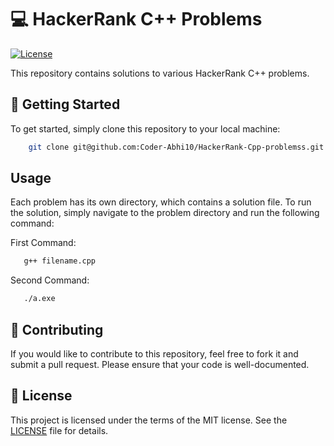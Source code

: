 # :computer: HackerRank C++ Problems

[![License](https://img.shields.io/badge/License-MIT-blue.svg)](https://opensource.org/licenses/MIT)

This repository contains solutions to various HackerRank C++ problems.

## :rocket: Getting Started

To get started, simply clone this repository to your local machine:
```bash
    git clone git@github.com:Coder-Abhi10/HackerRank-Cpp-problemss.git
```

## Usage

Each problem has its own directory, which contains a solution file. To run the solution, simply navigate to the problem directory and run the following command:

First Command:
```bash
   g++ filename.cpp
```

Second Command:
```bash
   ./a.exe
```

## :handshake: Contributing

If you would like to contribute to this repository, feel free to fork it and submit a pull request. Please ensure that your code is well-documented.

## :memo: License

This project is licensed under the terms of the MIT license. See the [LICENSE](LICENSE) file for details.